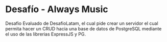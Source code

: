 # Desafío - Always Music

Desafio Evaluado de DesafioLatam, el cual pide crear un servidor el cual permita hacer un CRUD hacia una base de datos de PostgreSQL mediante el uso de las librerias ExpressJS y PG.
